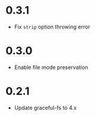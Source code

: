 # 0.3.1

- Fix `strip` option throwing error

# 0.3.0

- Enable file mode preservation

# 0.2.1

- Update graceful-fs to 4.x
